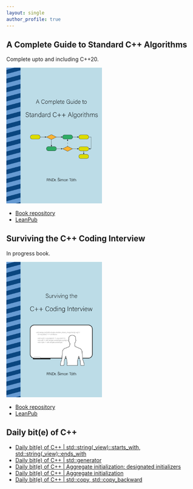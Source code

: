 ```yaml
---
layout: single
author_profile: true
---
```


## A Complete Guide to Standard C++ Algorithms

Complete upto and including C++20.

[<img src="assets/images/book_algorithms_cover.png" width="50%">](https://leanpub.com/cpp-algorithms-guide)

- [Book repository](https://github.com/HappyCerberus/book-cpp-algorithms)
- [LeanPub](https://leanpub.com/cpp-algorithms-guide)

## Surviving the C++ Coding Interview

In progress book.

[<img src="assets/images/book_coding_interview_cover.png" width="50%">](https://leanpub.com/cpp-coding-interview)

- [Book repository](https://leanpub.com/cpp-coding-interview)
- [LeanPub](https://leanpub.com/cpp-coding-interview)

## Daily bit(e) of C++

<ul>
<!-- SUBSTACK:START --><li><a href="https://simontoth.substack.com/p/daily-bite-of-c-stdstring_viewstarts_with">Daily bit&lpar;e&rpar; of C++ | std::string&lpar;_view&rpar;::starts_with, std::string&lpar;_view&rpar;::ends_with</a></li><li><a href="https://simontoth.substack.com/p/daily-bite-of-c-stdgenerator">Daily bit&lpar;e&rpar; of C++ | std::generator</a></li><li><a href="https://simontoth.substack.com/p/daily-bite-of-c-aggregate-initialization-c73">Daily bit&lpar;e&rpar; of C++ | Aggregate initialization: designated initializers</a></li><li><a href="https://simontoth.substack.com/p/daily-bite-of-c-aggregate-initialization">Daily bit&lpar;e&rpar; of C++ | Aggregate initialization</a></li><li><a href="https://simontoth.substack.com/p/daily-bite-of-c-stdcopy-stdcopy_backward">Daily bit&lpar;e&rpar; of C++ | std::copy, std::copy_backward</a></li><!-- SUBSTACK:END -->
</ul>